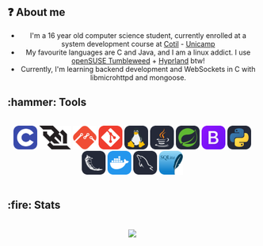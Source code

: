 <h2 align="left">❓ About me</h2>

- I'm a 16 year old computer science student, currently enrolled at a system development course at [Cotil](https://www.cotil.unicamp.br) - [Unicamp](https://www.unicamp.br)
- My favourite languages are C and Java, and I am a linux addict. I use [openSUSE Tumbleweed](https://www.opensuse.org) + [Hyprland](https://hyprland.org) btw!
- Currently, I'm learning backend development and WebSockets in C with libmicrohttpd and mongoose.

<h2 align="left">:hammer: Tools</h2>
<br>
<div align="center">
    <img src="./img/C.svg" height=48px>
    <img src="./img/websocket.svg" height=48px>
    <img src="./img/mongoose.png" height=48px>
    <img src="./img/git.svg" height=48px>
    <img src="./img/tux.svg" height=48px>
    <img src="./img/Java-Dark.svg" height=48px>
    <img src="./img/Spring-Dark.svg" height=48px>
    <img src="./img/bootstrap.svg" height=48px>
    <img src="./img/Python-Dark.svg" height=48px>
    <img src="./img/Flask-Dark.svg" height=48px>
    <img src="./img/Docker.svg" height=48px>
    <img src="./img/mysql.svg" height=48px>
    <img src="./img/sqlite.svg" height=48px>
</div>
<br>
<h2 align="left">:fire: Stats</h2>
<br>
<html align="center">
  <div align="center">
  <img align="center" src="https://github-readme-stats.vercel.app/api?username=mgcvale&show_icons=true&theme=tokyonight">
  </div>
</html>

